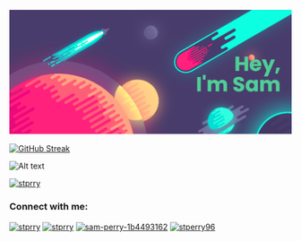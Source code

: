[![Header](https://github.com/Stprry/Stprry/blob/main/readme_header.png "Header")](https://github.com/Stprry)

<!--# Sup, I'm Sam <img src="https://raw.githubusercontent.com/MartinHeinz/MartinHeinz/master/wave.gif" width="30px">-->

[![GitHub Streak](http://github-readme-streak-stats.herokuapp.com?user=Stprry&theme=shades-of-purple&hide_border=true&fire=00F1FF&background=9B00E8&stroke=00F1FF&currStreakLabel=FF019A&ring=FF019A&border=00F1FF&sideLabels=FF30E6&currStreakNum=00F1FF&dates=00F1FF)](https://git.io/streak-stats)


![Alt text](https://spotify-recently-played-readme.vercel.app/api?user=1112659324)

<p align="left"> <a href="https://twitter.com/stprry" target="blank"><img src="https://img.shields.io/twitter/follow/stprry?logo=twitter&style=for-the-badge" alt="stprry" /></a> </p>

<h3 align="left">Connect with me:</h3>
<p align="left">
<a href="https://dev.to/stprry" target="blank"><img align="center" src="https://cdn.jsdelivr.net/npm/simple-icons@3.0.1/icons/dev-dot-to.svg" alt="stprry" height="30" width="40" /></a>
<a href="https://twitter.com/stprry" target="blank"><img align="center" src="https://raw.githubusercontent.com/rahuldkjain/github-profile-readme-generator/master/src/images/icons/Social/twitter.svg" alt="stprry" height="30" width="40" /></a>
<a href="https://linkedin.com/in/sam-perry-1b4493162" target="blank"><img align="center" src="https://raw.githubusercontent.com/rahuldkjain/github-profile-readme-generator/master/src/images/icons/Social/linked-in-alt.svg" alt="sam-perry-1b4493162" height="30" width="40" /></a>
<a href="https://instagram.com/stperry96" target="blank"><img align="center" src="https://raw.githubusercontent.com/rahuldkjain/github-profile-readme-generator/master/src/images/icons/Social/instagram.svg" alt="stperry96" height="30" width="40" /></a>
</p>

<!--
**Stprry/Stprry** is a ✨ _special_ ✨ repository because its `README.md` (this file) appears on your GitHub profile.

Here are some ideas to get you started:

- 🔭 I’m currently working on ...
- 🌱 I’m currently learning ...
- 👯 I’m looking to collaborate on ...
- 🤔 I’m looking for help with ...
- 💬 Ask me about ...
- 📫 How to reach me: ...
- 😄 Pronouns: ...
- ⚡ Fun fact: ...
-->
